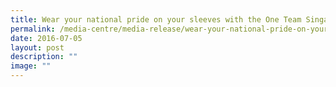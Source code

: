 ```yaml
---
title: Wear your national pride on your sleeves with the One Team Singapore Collection
permalink: /media-centre/media-release/wear-your-national-pride-on-your-sleeves-with-the-one-team-singapore/
date: 2016-07-05
layout: post
description: ""
image: ""
---
```

